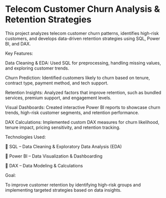 #   Telecom Customer Churn Analysis & Retention Strategies

This project analyzes telecom customer churn patterns, identifies high-risk customers, and develops data-driven retention strategies using SQL, Power BI, and DAX.

Key Features:

  Data Cleaning & EDA: Used SQL for preprocessing, handling missing values, and exploring customer trends.
  
  Churn Prediction: Identified customers likely to churn based on tenure, contract type, payment method, and tech support.
  
  Retention Insights: Analyzed factors that improve retention, such as bundled services, premium support, and engagement levels.
  
  Visual Dashboards: Created interactive Power BI reports to showcase churn trends, high-risk customer segments, and retention performance.
  
  DAX Calculations: Implemented custom DAX measures for churn likelihood, tenure impact, pricing sensitivity, and retention tracking.
  

Technologies Used:

🔹 SQL – Data Cleaning & Exploratory Data Analysis (EDA)

🔹 Power BI – Data Visualization & Dashboarding

🔹 DAX – Data Modeling & Calculations



Goal:

To improve customer retention by identifying high-risk groups and implementing targeted strategies based on data insights.

